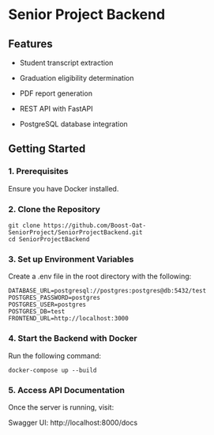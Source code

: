 # Senior Project Backend

## Features

* Student transcript extraction

* Graduation eligibility determination

* PDF report generation

* REST API with FastAPI

* PostgreSQL database integration

## Getting Started

### 1. Prerequisites

Ensure you have Docker installed.

### 2. Clone the Repository
```
git clone https://github.com/Boost-Oat-SeniorProject/SeniorProjectBackend.git
cd SeniorProjectBackend
```
### 3. Set up Environment Variables

Create a .env file in the root directory with the following:
```
DATABASE_URL=postgresql://postgres:postgres@db:5432/test
POSTGRES_PASSWORD=postgres
POSTGRES_USER=postgres
POSTGRES_DB=test
FRONTEND_URL=http://localhost:3000
```
### 4. Start the Backend with Docker
Run the following command:
```
docker-compose up --build
```
### 5. Access API Documentation

Once the server is running, visit:

Swagger UI: http://localhost:8000/docs

